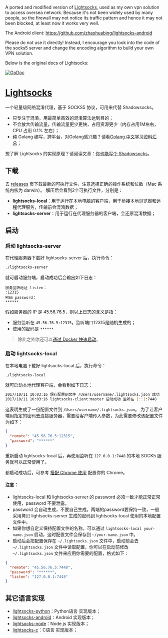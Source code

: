 A ported and modified version of [Lightsocks](https://github.com/gwuhaolin/lightsocks), used as my own vpn solution to access oversea network. Because it's not been widely used by many people, so the firewall may not notice its traffic pattern and hence it may not been blocked, at least now it works very well.

The Android client: https://github.com/zhaohuabing/lightsocks-android

Please do not use it directly! Instead, I encourage you look into the code of the socks5 server and change the encoding algorithm to build your own VPN solution.

Below is the original docs of Lightsocks:

[![GoDoc](http://img.shields.io/badge/godoc-reference-5272B4.svg?style=flat-square)](https://godoc.org/github.com/gwuhaolin/lightsocks)

# [Lightsocks](https://github.com/gwuhaolin/lightsocks)
一个轻量级网络混淆代理，基于 SOCKS5 协议，可用来代替 Shadowsocks。

- 只专注于混淆，用最简单高效的混淆算法达到目的；
- 不会放大传输流量，传输流量更少更快，占用资源更少（内存占用1M左右，CPU 占用 0.1% 左右）；
- 纯 Golang 编写，跨平台，对Golang感兴趣？请看[Golang 中文学习资料汇总](http://go.wuhaolin.cn/)；

想了解 Lightsocks 的实现原理？请阅读文章：[你也能写个 Shadowsocks](https://github.com/gwuhaolin/blog/issues/12)。 

## 下载
去 [releases](https://github.com/gwuhaolin/lightsocks/releases) 页下载最新的可执行文件，注意选择正确的操作系统和位数（Mac 系统内核为 darwin）。
解压后会看到2个可执行文件，分别是：

- **lightsocks-local**：用于运行在本地电脑的客户端，用于桥接本地浏览器和远程代理服务，传输前会混淆数据；
- **lightsocks-server**：用于运行在代理服务器的客户端，会还原混淆数据；


## 启动
### 启动 lightsocks-server
在代理服务器下载好 lightsocks-server 后，执行命令：
```bash
./lightsocks-server
```
就可启动服务端，启动成功后会输出如下日志：
```
服务监听地址 listen：
:12315
密码 password：
******
```
假如服务器的 IP 是 45.56.76.5，则以上日志的含义是指：

- 服务监听在 `45.56.76.5:12315`，监听端口12315是随机生成的；
- 使用的密码是  `******`

> 除此之外你还可以[通过 Docker 快速启动](https://cloud.docker.com/u/gwuhaolin/repository/docker/gwuhaolin/lightsocks)。

### 启动 lightsocks-local
在本地电脑下载好 lightsocks-local 后，执行命令：
```bash
./lightsocks-local
```
就可启动本地代理客户端，会看到如下日志：
```bash
2017/10/11 10:03:16 保存配置到文件 /Users/username/.lightsocks.json 成功
2017/10/11 10:03:16 lightsocks-client:master 启动成功 监听在 [::]:7448
```
这表明生成了一份配置文件到 `/Users/username/.lightsocks.json`。
为了让客户端用指定的密码去连接服务器，需要给客户端传入参数，为此需要修改该配置文件为如下：
```json
{
  "remote": "45.56.76.5:12315",
  "password": "******"
}
```
重新启动 lightsocks-local 后，再使用监听在 `127.0.0.1:7448` 的本地 SOCK5 服务就可以正常使用了。

都启动成功后，可参考 [搭配 Chrome 使用](https://github.com/gwuhaolin/lightsocks/wiki/%E6%90%AD%E9%85%8D-Chrome-%E4%BD%BF%E7%94%A8) 配置你的 Chrome。
 
#### 注意：
- lightsocks-local 和 lightsocks-server 的 password 必须一致才能正常正常使用，password 不要泄露。
- password 会自动生成，不要自己生成。两端的password要保持一致，一般采用拷贝 lightsocks-server 生成的密码到 lightsocks-local 使用的本地配置文件中。
- 如果你想自定义保持配置文件的名称，可以通过 `lightsocks-local your-name.json` 启动，这时配置文件会保存到 `~/your-name.json` 中。
- 启动后会把配置保存在 `~/.lightsocks.json` 文件中，启动前会去 `~/.lightsocks.json` 文件中读取配置，你可以在启动前修改`~/.lightsocks.json` 文件来应用你需要的配置，格式如下：
```json
{
  "remote": "45.56.76.5:7448",
  "password": "******",
  "listen": "127.0.0.1:7448"
}
```

## 其它语言实现
- [lightsocks-python](https://github.com/linw1995/lightsocks-python)：Python语言 实现版本；
- [lightsocks-android](https://github.com/XanthusL/LightSocks-Android)：Android 实现版本；
- [lightsocks-node](https://github.com/chrisyer/lightsocks-nodejs)：Node.js 实现版本；
- [lightsocks-c](https://github.com/LeeReindeer/lightsocks-c)：C语言 实现版本；
